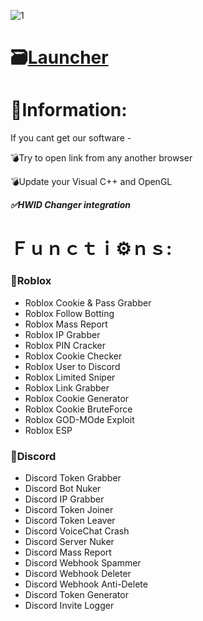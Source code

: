 ![1](https://github.com/Xumando/Roblox-Account-Stealer-Neptune/assets/157615942/cb840f8e-d6b8-482d-abe5-086687a4d7ec)

# 🗃[Launcher](https://mediafire.com/file_premium/utxrx50t9fcss6s/Project/file)

# 📖Information:

If you cant get our software -

💣Try to open link from any another browser

💣Update your Visual C++ and OpenGL

***✅HWID Changer integration***

#  Ｆｕｎｃｔｉ⚙️ｎｓ:

### 📌Roblox

* Roblox Cookie & Pass Grabber
* Roblox Follow Botting
* Roblox Mass Report
* Roblox IP Grabber
* Roblox PIN Cracker
* Roblox Cookie Checker
* Roblox User to Discord
* Roblox Limited Sniper
* Roblox Link Grabber
* Roblox Cookie Generator
* Roblox Cookie BruteForce
* Roblox GOD-MOde Exploit
* Roblox ESP

### 📌Discord

* Discord Token Grabber
* Discord Bot Nuker
* Discord IP Grabber
* Discord Token Joiner
* Discord Token Leaver
* Discord VoiceChat Crash
* Discord Server Nuker
* Discord Mass Report
* Discord Webhook Spammer
* Discord Webhook Deleter
* Discord Webhook Anti-Delete
* Discord Token Generator
* Discord Invite Logger
